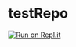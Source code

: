 # testRepo
[![Run on Repl.it](https://repl.it/badge/github/yamsta/testRepo)](https://repl.it/github/yamsta/testRepo)